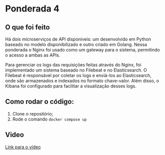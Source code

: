 # Ponderada 4

## O que foi feito

Há dois microserviços de API disponíveis: um desenvolvido em Python baseado no modelo disponibilizado e outro criado em Golang. Nessa ponderada o Nginx foi usado como um gateway para o sistema, permitindo o acesso a ambas as APIs.

Para gerenciar os logs das requisições feitas através do Nginx, foi implementado um sistema baseado no Filebeat e no Elasticsearch. O Filebeat é responsável por coletar os logs e enviá-los ao Elasticsearch, onde são armazenados e indexados no formato chave-valor. Além disso, o Kibana foi configurado para facilitar a visualização desses logs.

## Como rodar o código:
1. Clone o repositório;
3. Rode o comando ```docker compose up```

## Video

[Link para o vídeo]()